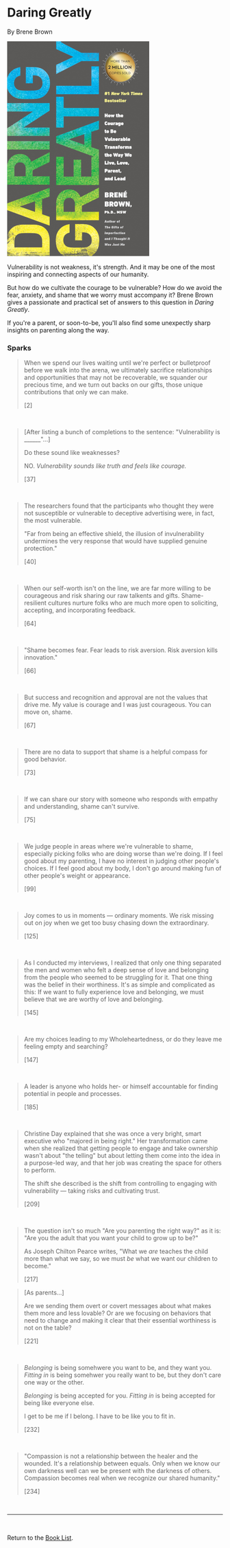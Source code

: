 # Daring Greatly

By Brene Brown

![Cover Image](daring_greatly__brene_brown.png)

Vulnerability is not weakness, it's strength. And it may be one of the most inspiring and connecting aspects of our humanity.

But how do we cultivate the courage to be vulnerable? How do we avoid the fear, anxiety, and shame that we worry must accompany it? Brene Brown gives a passionate and practical set of answers to this question in *Daring Greatly*.

If you're a parent, or soon-to-be, you'll also find some unexpectly sharp insights on parenting along the way.

### Sparks

> When we spend our lives waiting until we're perfect or bulletproof before we walk into the arena, we ultimately sacrifice relationships and opportuniities that may not be recoverable, we squander our precious time, and we turn out backs on our gifts, those unique contributions that only we can make.
>
> [2]

<br/>

> [After listing a bunch of completions to the sentence: "Vulnerability is ______"...]
>
> Do these sound like weaknesses?
>
> NO. *Vulnerability sounds like truth and feels like courage.*
>
> [37]

<br/>

> The researchers found that the participants who thought they were not susceptible or vulnerable to deceptive advertising were, in fact, the most vulnerable.
>
> "Far from being an effective shield, the illusion of invulnerability undermines the very response that would have supplied genuine protection."
>
> [40]

<br/>

> When our self-worth isn't on the line, we are far more willing to be courageous and risk sharing our raw talkents and gifts. Shame-resilient cultures nurture folks who are much more open to soliciting, accepting, and incorporating feedback.
>
> [64]

<br/>

> "Shame becomes fear. Fear leads to risk aversion. Risk aversion kills innovation."
>
> [66]

<br/>

> But success and recognition and approval are not the values that drive me. My value is courage and I was just courageous. You can move on, shame.
>
> [67]

<br/>

> There are no data to support that shame is a helpful compass for good behavior.
>
> [73]

<br/>

> If we can share our story with someone who responds with empathy and understanding, shame can't survive.
>
> [75]

<br/>

> We judge people in areas where we're vulnerable to shame, especially picking folks who are doing worse than we're doing. If I feel good about my parenting, I have no interest in judging other people's choices. If I feel good about my body, I don't go around making fun of other people's weight or appearance.
>
> [99]

<br/>

> Joy comes to us in moments — ordinary moments. We risk missing out on joy when we get too busy chasing down the extraordinary.
>
> [125]

<br/>

> As I conducted my interviews, I realized that only one thing separated the men and women who felt a deep sense of love and belonging from the people who seemed to be struggling for it. That one thing was the belief in their worthiness. It's as simple and complicated as this: If we want to fully experience love and belonging, we must believe that we are worthy of love and belonging.
>
> [145]

<br/>

> Are my choices leading to my Wholeheartedness, or do they leave me feeling empty and searching?
>
>  [147]

<br/>

> A leader is anyone who holds her- or himself accountable for finding potential in people and processes.
>
> [185]

<br/>

> Christine Day explained that she was once a very bright, smart executive who "majored in being right." Her transformation came when she realized that getting people to engage and take ownership wasn't about "the telling" but about letting them come into the idea in a purpose-led way, and that her job was creating the space for others to perform.
>
> The shift she described is the shift from controlling to engaging with vulnerability — taking risks and cultivating trust.
>
> [209]

<br/>

> The question isn't so much "Are you parenting the right way?" as it is: "Are you the adult that you want your child to grow up to be?"
>
> As Joseph Chilton Pearce writes, "What we *are* teaches the child more than what we say, so we must *be* what we want our children to become."
>
> [217]

> [As parents...]
>
> Are we sending them overt or covert messages about what makes them more and less lovable? Or are we focusing on behaviors that need to change and making it clear that their essential worthiness is not on the table?
>
> [221]

<br/>

> *Belonging* is being somehwere you want to be, and they want you. *Fitting in* is being somehwer you really want to be, but they don't care one way or the other.
>
> *Belonging* is being accepted for you. *Fitting in* is being accepted for being like everyone else.
>
> I get to be me if I belong. I have to be like you to fit in.
>
> [232]

<br/>

> "Compassion is not a relationship between the healer and the wounded. It's a relationship between equals. Only when we know our own darkness well can we be present with the darkness of others. Compassion becomes real when we recognize our shared humanity."
>
> [234]

<br/>

---

<br/>

Return to the [Book List](Readme.md).
